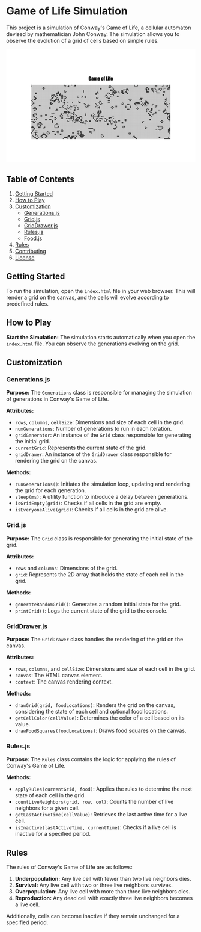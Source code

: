 # Game of Life Simulation

This project is a simulation of Conway's Game of Life, a cellular automaton devised by mathematician John Conway. The simulation allows you to observe the evolution of a grid of cells based on simple rules.

![Game Of Life](./screenshot.png)

## Table of Contents

1. [Getting Started](#getting-started)
2. [How to Play](#how-to-play)
3. [Customization](#customization)
   - [Generations.js](#generationsjs)
   - [Grid.js](#gridjs)
   - [GridDrawer.js](#griddrawerjs)
   - [Rules.js](#rulesjs)
   - [Food.js](#foodjs)
4. [Rules](#rules)
5. [Contributing](#contributing)
6. [License](#license)

## Getting Started

To run the simulation, open the `index.html` file in your web browser. This will render a grid on the canvas, and the cells will evolve according to predefined rules.

## How to Play

**Start the Simulation:**
The simulation starts automatically when you open the `index.html` file. You can observe the generations evolving on the grid.

## Customization

### Generations.js

**Purpose:**
The `Generations` class is responsible for managing the simulation of generations in Conway's Game of Life.

**Attributes:**
- `rows`, `columns`, `cellSize`: Dimensions and size of each cell in the grid.
- `numGenerations`: Number of generations to run in each iteration.
- `gridGenerator`: An instance of the `Grid` class responsible for generating the initial grid.
- `currentGrid`: Represents the current state of the grid.
- `gridDrawer`: An instance of the `GridDrawer` class responsible for rendering the grid on the canvas.

**Methods:**
- `runGenerations()`: Initiates the simulation loop, updating and rendering the grid for each generation.
- `sleep(ms)`: A utility function to introduce a delay between generations.
- `isGridEmpty(grid)`: Checks if all cells in the grid are empty.
- `isEveryoneAlive(grid)`: Checks if all cells in the grid are alive.

### Grid.js

**Purpose:**
The `Grid` class is responsible for generating the initial state of the grid.

**Attributes:**
- `rows` and `columns`: Dimensions of the grid.
- `grid`: Represents the 2D array that holds the state of each cell in the grid.

**Methods:**
- `generateRandomGrid()`: Generates a random initial state for the grid.
- `printGrid()`: Logs the current state of the grid to the console.

### GridDrawer.js

**Purpose:**
The `GridDrawer` class handles the rendering of the grid on the canvas.

**Attributes:**
- `rows`, `columns`, and `cellSize`: Dimensions and size of each cell in the grid.
- `canvas`: The HTML canvas element.
- `context`: The canvas rendering context.

**Methods:**
- `drawGrid(grid, foodLocations)`: Renders the grid on the canvas, considering the state of each cell and optional food locations.
- `getCellColor(cellValue)`: Determines the color of a cell based on its value.
- `drawFoodSquares(foodLocations)`: Draws food squares on the canvas.

### Rules.js

**Purpose:**
The `Rules` class contains the logic for applying the rules of Conway's Game of Life.

**Methods:**
- `applyRules(currentGrid, food)`: Applies the rules to determine the next state of each cell in the grid.
- `countLiveNeighbors(grid, row, col)`: Counts the number of live neighbors for a given cell.
- `getLastActiveTime(cellValue)`: Retrieves the last active time for a live cell.
- `isInactive(lastActiveTime, currentTime)`: Checks if a live cell is inactive for a specified period.

## Rules

The rules of Conway's Game of Life are as follows:

1. **Underpopulation:** Any live cell with fewer than two live neighbors dies.
2. **Survival:** Any live cell with two or three live neighbors survives.
3. **Overpopulation:** Any live cell with more than three live neighbors dies.
4. **Reproduction:** Any dead cell with exactly three live neighbors becomes a live cell.

Additionally, cells can become inactive if they remain unchanged for a specified period.
